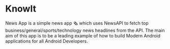 # KnowIt
News App is a simple news app 🗞️ which uses NewsAPI to fetch top business/general/sports/technology news headlines from the API. The main aim of this app is to be a leading example of how to build Modern Android applications for all Android Developers.


